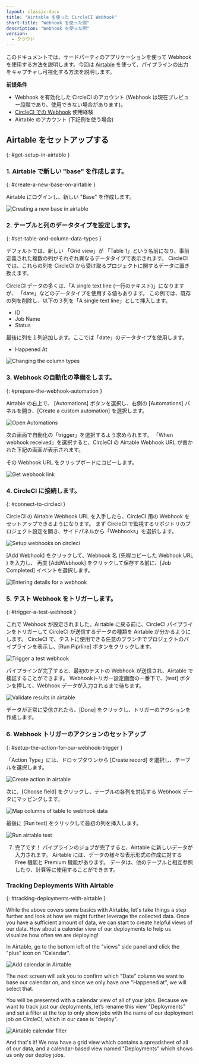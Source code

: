```yaml
---
layout: classic-docs
title: "Airtable を使った CircleCI Webhook"
short-title: "Webhook を使った例"
description: "Webhook を使った例"
version:
  - クラウド
---
```


このドキュメントでは、サードパーティのアプリケーションを使って Webhook を使用する方法を説明します。今回は [Airtable](https://airtable.com/) を使って、パイプラインの出力をキャプチャし可視化する方法を説明します。

**前提条件**

- Webhook を有効化した CircleCI のアカウント (Webhook は現在プレビュー段階であり、使用できない場合があります)。
- [CircleCI での Webhook]({{site.baseurl}}/2.0/webhooks) 使用経験
- Airtable のアカウント (下記例を使う場合)


## Airtable をセットアップする
{: #get-setup-in-airtable }

### 1. Airtable で新しい "base"  を作成します。
{: #create-a-new-base-on-airtable }

Airtable にログインし、新しい "Base" を作成します。

![Creating a new base in airtable]({{site.baseurl}}/assets/img/docs/webhooks/webhook_airtable_1_new.png)

### 2. テーブルと列のデータタイプを設定します。
{: #set-table-and-column-data-types }

デフォルトでは、新しい 「Grid view」が 「Table 1」という名前になり、事前定義された複数の列がそれぞれ異なるデータタイプで表示されます。 CircleCI では、これらの列を CircleCI から受け取るプロジェクトに関するデータに置き換えます。

CircleCI データの多くは、「A single text line (一行のテキスト)」になりますが、 「date」などのデータタイプを使用する値もあります。 この例では、既存の列を削除し、以下の３列を「A single text line」として挿入します。

- ID
- Job Name
- Status

最後に列を１列追加します。ここでは「date」のデータタイプを使用します。

- Happened At

![Changing the column types]({{site.baseurl}}/assets/img/docs/webhooks/webhook_airtable_2_datatypes.png)

### 3. Webhook の自動化の準備をします。
{: #prepare-the-webhook-automation }

Airtable の右上で、 [Automations] ボタンを選択し、右側の [Automations] パネルを開き、[Create a custom automation] を選択します。


![Open Automations]({{site.baseurl}}/assets/img/docs/webhooks/webhook_airtable_3_automation.png)

次の画面で自動化の「trigger」を選択するよう求められます。 「When webhook received」を選択すると、CircleCI の Airtable Webhook URL が書かれた下記の画面が表示されます。

その Webhook URL をクリップボードにコピーします。

![Get webhook link]({{site.baseurl}}/assets/img/docs/webhooks/webhook_airtable_4.png
)

### 4. CircleCI に接続します。
{: #connect-to-circleci }

CircleCI の Airtable Webhook URL を入手したら、CircleCI 用の Webhook をセットアップできるようになります。 まず CircleCI で監視するリポジトリのプロジェクト設定を開き、サイドパネルから「Webhooks」を選択します。

![Setup webhooks on circleci]({{site.baseurl}}/assets/img/docs/webhooks/webhook_airtable_5.png
)

[Add Webhook] をクリックして、Webhook 名 (先程コピーした Webhook URL ) を入力し、 再度 [AddWebhook] をクリックして保存する前に、[Job Completed] イベントを選択します。

![Entering details for a webhook]({{site.baseurl}}/assets/img/docs/webhooks/webhook_airtable_6.png)

### 5. テスト Webhook をトリガーします。
{: #trigger-a-test-webhook }

これで Webhook が設定されました。Airtable に戻る前に、CircleCI パイプラインをトリガーして CircleCI が送信するデータの種類を Airtable が分かるようにします。 CircleCI で、テストに使用できる任意のブランチでプロジェクトのパイプラインを表示し、[Run Piprline] ボタンをクリックします。

![Trigger a test webhook]({{site.baseurl}}/assets/img/docs/webhooks/webhook_airtable_7_run_pipeline.png)

パイプラインが完了すると、最初のテストの Webhook が送信され、Airtable で検証することができます。 Webhookトリガー設定画面の一番下で、[test] ボタンを押して、Webhook データが入力されるまで待ちます。

![Validate results in airtable]({{site.baseurl}}/assets/img/docs/webhooks/webhook_airtable_8_test.png)

データが正常に受信されたら、[Done] をクリックし、トリガーのアクションを作成します。

### 6. Webhook トリガーのアクションのセットアップ
{: #setup-the-action-for-our-webhook-trigger }

「Action Type」には、ドロップダウンから [Create record] を選択し、テーブルを選択します。

![Create action in airtable]({{site.baseurl}}/assets/img/docs/webhooks/webhook_airtable_9_action.png
)

次に、[Choose field] をクリックし、テーブルの各列を対応する Webhook データにマッピングします。

![Map columns of table to webhook data]({{site.baseurl}}/assets/img/docs/webhooks/webhook_airtable_10_fields.png)

最後に [Run test] をクリックして最初の列を挿入します。

![Run airtable test]({{site.baseurl}}/assets/img/docs/webhooks/webhook_airtable_11_done.png)

7. 完了です！ パイプラインのジョブが完了すると、Airtable に新しいデータが入力されます。 Airtable には、データの様々な表示形式の作成に対する Free 機能と Premium 機能があります。 データは、他のテーブルと相互参照したり、計算等に使用することができます。

### Tracking Deployments With Airtable
{: #tracking-deployments-with-airtable }

While the above covers some basics with Airtable, let's take things a step further and look at how we might further leverage the collected data. Once you have a sufficient amount of data, we can start to create helpful views of our data. How about a calendar view of our deployments to help us visualize how often we are deploying!

In Airtable, go to the bottom left of the "views" side panel and click the "plus" icon on "Calendar".

![Add calendar in Airtable]({{site.baseurl}}/assets/img/docs/webhooks/webhook_airtable_12_calendar.png)

The next screen will ask you to confirm which "Date" column we want to base our calendar on, and since we only have one "Happened at", we will select that.

You will be presented with a calendar view of all of your jobs. Because we want to track just our deployments, let’s rename this view "Deployments" and set a filter at the top to only show jobs with the name of our deployment job on CircleCI, which in our case is "deploy".

![Airtable calendar filter]({{site.baseurl}}/assets/img/docs/webhooks/webhook_airtable_12_calendar2.png)

And that's it! We now have a grid view which contains a spreadsheet of all of our data, and a calendar-based view named "Deployments" which shows us only our deploy jobs.

